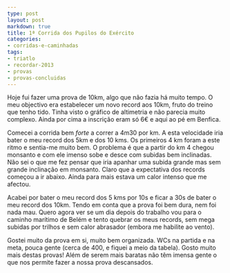 ```yaml
---
type: post
layout: post
markdown: true
title: 1ª Corrida dos Pupilos do Exército
categories:
- corridas-e-caminhadas
tags:
- triatlo
- recordar-2013
- provas
- provas-concluidas
---
```


Hoje fui fazer uma prova de 10km, algo que não fazia há muito tempo. O meu objectivo
era estabelecer um novo record aos 10km, fruto do treino que tenho tido. Tinha
visto o gráfico de altimetria e não parecia muito complexo. Ainda por cima
a inscrição eram só 6€ e aqui ao pé em Benfica.

Comecei a corrida bem _forte_ a correr a 4m30 por km. A esta velocidade iria
bater o meu record dos 5km e dos 10 kms. Os primeiros 4 km foram a este ritmo
e sentia-me muito bem. O problema é que a partir do km 4 chegou monsanto e 
com ele imenso sobe e desce com subidas bem inclinadas. Não sei o que me fez
pensar que iria apanhar uma subida grande mas sem grande inclinação em monsanto.
Claro que a expectativa dos records começou a ir abaixo. Ainda para mais estava
um calor intenso que me afectou.

Acabei por bater o meu record dos 5 kms por 10s e ficar a 30s de bater o meu
record dos 10km. Tendo em conta que a prova foi bem dura, nem foi nada mau.
Quero agora ver se um dia depois do trabalho vou para o caminho marítimo de Belém
e tento quebrar os meus records, sem mega subidas por trilhos e sem calor abrasador
(embora me habilite ao vento).

Gostei muito da prova em si, muito bem organizada. WCs na partida e na meta,
pouca gente (cerca de 400, e fiquei a meio da tabela). Gosto muito mais destas provas!
Além de serem mais baratas não têm imensa gente o que nos permite fazer a nossa
prova descansados.
